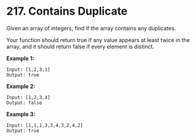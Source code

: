 # 217. Contains Duplicate

Given an array of integers, find if the array contains any duplicates.

Your function should return true if any value appears at least twice in the
array, and it should return false if every element is distinct.

__Example 1:__

```
Input: [1,2,3,1]
Output: true
```

__Example 2:__

```
Input: [1,2,3,4]
Output: false
```

__Example 3:__

```
Input: [1,1,1,3,3,4,3,2,4,2]
Output: true
```
